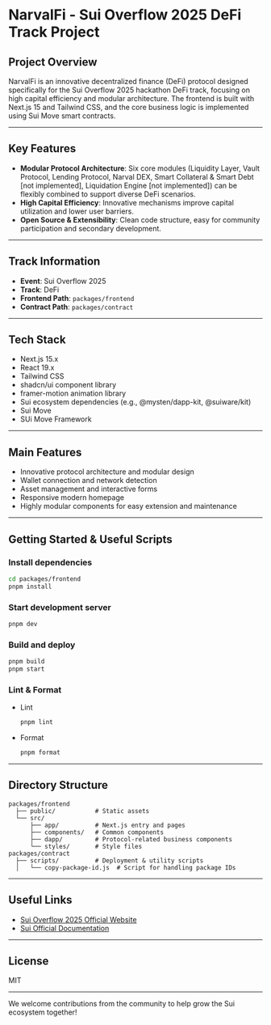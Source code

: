 # NarvalFi - Sui Overflow 2025 DeFi Track Project

## Project Overview

NarvalFi is an innovative decentralized finance (DeFi) protocol designed specifically for the Sui Overflow 2025 hackathon DeFi track, focusing on high capital efficiency and modular architecture. The frontend is built with Next.js 15 and Tailwind CSS, and the core business logic is implemented using Sui Move smart contracts.

---

## Key Features

- **Modular Protocol Architecture**: Six core modules (Liquidity Layer, Vault Protocol, Lending Protocol, Narval DEX, Smart Collateral & Smart Debt [not implemented], Liquidation Engine [not implemented]) can be flexibly combined to support diverse DeFi scenarios.
- **High Capital Efficiency**: Innovative mechanisms improve capital utilization and lower user barriers.
- **Open Source & Extensibility**: Clean code structure, easy for community participation and secondary development.

---

## Track Information

- **Event**: Sui Overflow 2025
- **Track**: DeFi
- **Frontend Path**: `packages/frontend`
- **Contract Path**: `packages/contract`

---

## Tech Stack

- Next.js 15.x
- React 19.x
- Tailwind CSS
- shadcn/ui component library
- framer-motion animation library
- Sui ecosystem dependencies (e.g., @mysten/dapp-kit, @suiware/kit)
- Sui Move
- SUi Move Framework

---

## Main Features

- Innovative protocol architecture and modular design
- Wallet connection and network detection
- Asset management and interactive forms
- Responsive modern homepage
- Highly modular components for easy extension and maintenance

---

## Getting Started & Useful Scripts

### Install dependencies

```bash
cd packages/frontend
pnpm install
```

### Start development server

```bash
pnpm dev
```

### Build and deploy

```bash
pnpm build
pnpm start
```

### Lint & Format

- Lint
  ```bash
  pnpm lint
  ```
- Format
  ```bash
  pnpm format
  ```

---

## Directory Structure

```
packages/frontend
  ├── public/           # Static assets
  └── src/
      ├── app/          # Next.js entry and pages
      ├── components/   # Common components
      ├── dapp/         # Protocol-related business components
      └── styles/       # Style files
packages/contract
  ├── scripts/          # Deployment & utility scripts
  │   └── copy-package-id.js  # Script for handling package IDs
```

---

## Useful Links

- [Sui Overflow 2025 Official Website](https://sui.io/overflow/)
- [Sui Official Documentation](https://docs.sui.io/)

---

## License

MIT

---

We welcome contributions from the community to help grow the Sui ecosystem together! 